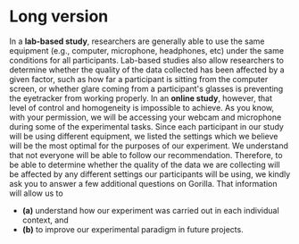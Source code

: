 # Long version #
In a **lab-based study**, researchers are generally able to use the same equipment (e.g., computer, microphone, headphones, etc) under the same conditions for all participants. Lab-based studies also allow researchers to determine whether the quality of the data collected has been affected by a given factor, such as how far a participant is sitting from the computer screen, or whether glare coming from a participant's glasses is preventing the eyetracker from working properly. In an **online study**, however, that level of control and homogeneity is impossible to achieve. As you know, with your permission, we will be accessing your webcam and microphone during some of the experimental tasks. Since each participant in our study will be using different equipment, we listed the settings which we believe will be the most optimal for the purposes of our experiment. We understand that not everyone will be able to follow our recommendation. Therefore, to be able to determine whether the quality of the data we are collecting will be affected by any different settings our participants will be using, we kindly ask you to answer a few additional questions on Gorilla. That information will allow us to

- **(a)** understand how our experiment was carried out in each individual context, and 
- **(b)** to improve our experimental paradigm in future projects.
